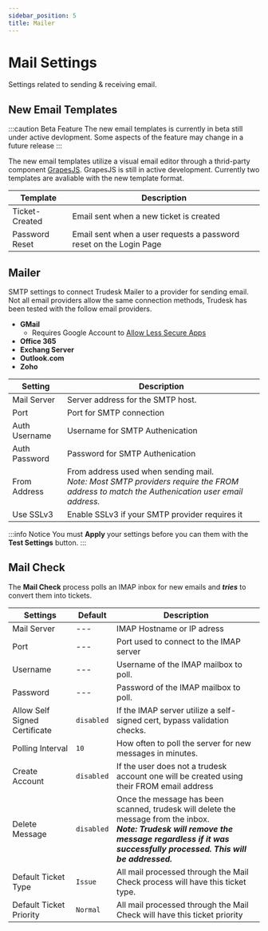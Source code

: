 ```yaml
---
sidebar_position: 5
title: Mailer
---
```


# Mail Settings
Settings related to sending & receiving email. 

## New Email Templates
:::caution Beta Feature
The new email templates is currently in beta still under active devlopment. Some aspects of the feature may change in a future release
:::

The new email templates utilize a visual email editor through a thrid-party component [GrapesJS](https://grapesjs.com/). GrapesJS is still in active development. Currently two templates are avaliable with the new template format.

| Template | Description |
| --- | --- |
| Ticket-Created | Email sent when a new ticket is created|
| Password Reset | Email sent when a user requests a password reset on the Login Page |

## Mailer
SMTP settings to connect Trudesk Mailer to a provider for sending email. 
Not all email providers allow the same connection methods, Trudesk has been tested with the follow email providers.
- **GMail**
  - Requires Google Account to [Allow Less Secure Apps](https://support.google.com/accounts/answer/6010255?hl=en)
- **Office 365**
- **Exchang Server**
- **Outlook.com**
- **Zoho**

| Setting | Description |
| --- | --- |
| Mail Server | Server address for the SMTP host. |
| Port | Port for SMTP connection |
| Auth Username | Username for SMTP Authenication  |
| Auth Password | Password for SMTP Authenication | 
| From Address | From address used when sending mail. <br /> *Note: Most SMTP providers require the FROM address to match the Authenication user email address.* |
| Use SSLv3 | Enable SSLv3 if your SMTP provider requires it |

:::info Notice
You must **Apply** your settings before you can them with the **Test Settings** button.
:::

## Mail Check
The **Mail Check** process polls an IMAP inbox for new emails and ***tries*** to convert them into tickets. 

| Settings | Default | Description |
| --- | --- | --- |
| Mail Server | --- | IMAP Hostname or IP adress |
| Port | --- | Port used to connect to the IMAP server |
| Username | --- | Username of the IMAP mailbox to poll. |
| Password | --- | Password of the IMAP mailbox to poll. |
| Allow Self Signed Certificate | `disabled` | If the IMAP server utilize a self-signed cert, bypass validation checks. |
| Polling Interval | `10` | How often to poll the server for new messages in minutes.
| Create Account | `disabled` | If the user does not a trudesk account one will be created using their FROM email address |
| Delete Message | `disabled` | Once the message has been scanned, trudesk will delete the message from the inbox. <br />***Note: Trudesk will remove the message regardless if it was successfully processed. This will be addressed.*** |
| Default Ticket Type | `Issue` | All mail processed through the Mail Check process will have this ticket type. |
| Default Ticket Priority | `Normal` | All mail processed through the Mail Check will have this ticket priority |
